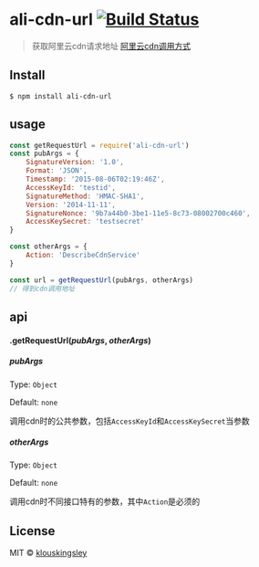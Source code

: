 # ali-cdn-url [![Build Status](https://travis-ci.org/klouskingsley/ali-cdn-url.svg?branch=master)](https://travis-ci.org/klouskingsley/ali-cdn-url)

> 获取阿里云cdn请求地址 [阿里云cdn调用方式](https://help.aliyun.com/document_detail/27149.html?spm=5176.doc27148.6.615.NxLUYf)


## Install

```
$ npm install ali-cdn-url
```

## usage

```js
const getRequestUrl = require('ali-cdn-url')
const pubArgs = {
    SignatureVersion: '1.0',
    Format: 'JSON',
    Timestamp: '2015-08-06T02:19:46Z',
    AccessKeyId: 'testid',
    SignatureMethod: 'HMAC-SHA1',
    Version: '2014-11-11',
    SignatureNonce: '9b7a44b0-3be1-11e5-8c73-08002700c460',
    AccessKeySecret: 'testsecret'
}

const otherArgs = {
    Action: 'DescribeCdnService'
}

const url = getRequestUrl(pubArgs, otherArgs)
// 得到cdn调用地址
```

## api

#### .getRequestUrl(*pubArgs*, *otherArgs*)

##### pubArgs

Type: `Object`

Default: `none`

调用cdn时的公共参数，包括`AccessKeyId`和`AccessKeySecret`当参数

##### otherArgs

Type: `Object`

Default: `none`

调用cdn时不同接口特有的参数，其中`Action`是必须的

## License

MIT © [klouskingsley](http://blog.harrytse.com)
